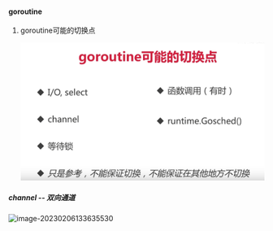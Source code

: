 #### goroutine

1. goroutine可能的切换点

    ![image-20230206114147985](image/goroutine切换.png)

##### channel -- 双向通道

![image-20230206133635530](image/channel)